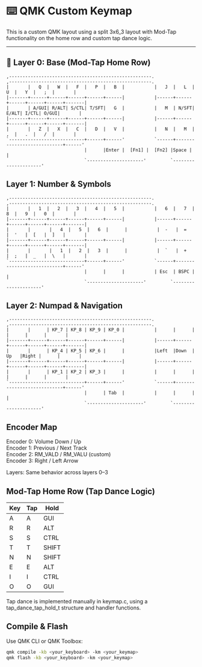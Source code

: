 # ⌨️ QMK Custom Keymap

This is a custom QMK layout using a split 3x6_3 layout with Mod-Tap functionality on the home row and custom tap dance logic.

---

## 🧩 Layer 0: Base (Mod-Tap Home Row)

```text
,-----------------------------------------------------.                    ,-----------------------------------------------------.
|       |   Q  |   W  |   F  |   P  |   B  |           |   J  |   L  |   U  |   Y  |   ;  |       |
|-------+------+------+------+------+------|           |------+------+------+------+------+-------|
|       | A/GUI| R/ALT| S/CTL| T/SFT|   G  |           |   M  | N/SFT| E/ALT| I/CTL| O/GUI|       |
|-------+------+------+------+------+------|           |------+------+------+------+------+-------|
|       |   Z  |   X  |   C  |   D  |   V  |           |   N  |   M  |   ,  |   .  |   /  |       |
`----------------------------+------+------'           `------+----------------------------+------'
                             |      |Enter |  [Fn1] |  [Fn2] |Space |      |
                             `---------------------'         `---------------------'
```

## Layer 1: Number & Symbols

```text
,-----------------------------------------------------.                    ,-----------------------------------------------------.
|       |   1  |   2  |   3  |   4  |   5  |           |   6  |   7  |   8  |   9  |   0  |       |
|-------+------+------+------+------+------|           |------+------+------+------+------+-------|
|       |       |   4  |   5  |   6  |      |           |  -   |  =   |  '   |  [   |  ]   |       |
|-------+------+------+------+------+------|           |------+------+------+------+------+-------|
|       |       |   1  |   2  |   3  |      |           |  `   |  +   |  ;   |  _   |  \   |       |
`----------------------------+------+------'           `------+----------------------------+------'
                             |      |      |           | Esc  | BSPC |      |
                             `---------------------'         `---------------------'
```

## Layer 2: Numpad & Navigation

```text
,-----------------------------------------------------.                    ,-----------------------------------------------------.
|       |      | KP_7 | KP_8 | KP_9 | KP_0 |           |      |      |      |      |      |       |
|-------+------+------+------+------+------|           |------+------+------+------+------+-------|
|       |      | KP_4 | KP_5 | KP_6 |      |           |Left  |Down  | Up   |Right |      |       |
|-------+------+------+------+------+------|           |------+------+------+------+------+-------|
|       |      | KP_1 | KP_2 | KP_3 |      |           |      |      |      |      |      |       |
`----------------------------+------+------'           `------+----------------------------+------'
                             |      | Tab  |           |      |      |      |
                             `---------------------'         `---------------------'
```

## Encoder Map

Encoder 0: Volume Down / Up  
Encoder 1: Previous / Next Track  
Encoder 2: RM_VALD / RM_VALU (custom)  
Encoder 3: Right / Left Arrow

Layers: Same behavior across layers 0–3

## Mod-Tap Home Row (Tap Dance Logic)

| Key | Tap | Hold  |
| --- | --- | ----- |
| A   | A   | GUI   |
| R   | R   | ALT   |
| S   | S   | CTRL  |
| T   | T   | SHIFT |
| N   | N   | SHIFT |
| E   | E   | ALT   |
| I   | I   | CTRL  |
| O   | O   | GUI   |

Tap dance is implemented manually in keymap.c, using a tap_dance_tap_hold_t structure and handler functions.

## Compile & Flash

Use QMK CLI or QMK Toolbox:

```bash
qmk compile -kb <your_keyboard> -km <your_keymap>
qmk flash -kb <your_keyboard> -km <your_keymap>
```
